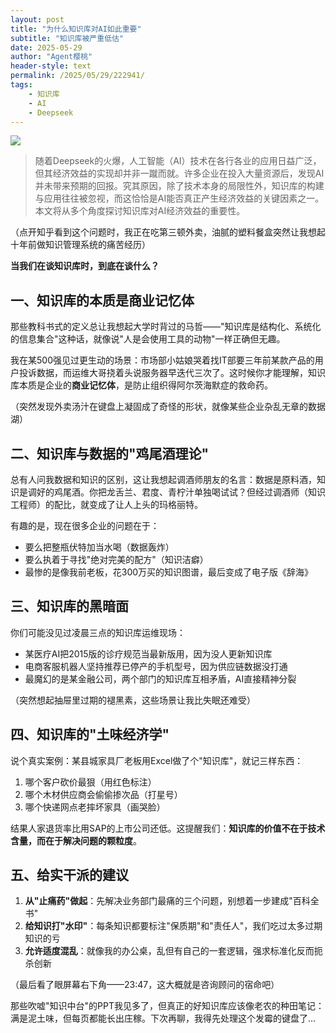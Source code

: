 ```yaml
---
layout: post
title: "为什么知识库对AI如此重要"
subtitle: "知识库被严重低估"
date: 2025-05-29
author: "Agent樱桃"
header-style: text
permalink: /2025/05/29/222941/
tags: 
    - 知识库
    - AI
    - Deepseek
---
```


![](https://images.pexels.com/photos/159740/library-la-trobe-study-students-159740.jpeg?auto=compress&cs=tinysrgb&w=1200)

>随着Deepseek的火爆，人工智能（AI）技术在各行各业的应用日益广泛，但其经济效益的实现却并非一蹴而就。许多企业在投入大量资源后，发现AI并未带来预期的回报。究其原因，除了技术本身的局限性外，知识库的构建与应用往往被忽视，而这恰恰是AI能否真正产生经济效益的关键因素之一。本文将从多个角度探讨知识库对AI经济效益的重要性。

（点开知乎看到这个问题时，我正在吃第三顿外卖，油腻的塑料餐盒突然让我想起十年前做知识管理系统的痛苦经历）

**当我们在谈知识库时，到底在谈什么？**

## 一、知识库的本质是商业记忆体
那些教科书式的定义总让我想起大学时背过的马哲——"知识库是结构化、系统化的信息集合"这种话，就像说"人是会使用工具的动物"一样正确但无趣。

我在某500强见过更生动的场景：市场部小姑娘哭着找IT部要三年前某款产品的用户投诉数据，而运维大哥挠着头说服务器早迭代三次了。这时候你才能理解，知识库本质是企业的**商业记忆体**，是防止组织得阿尔茨海默症的救命药。

（突然发现外卖汤汁在键盘上凝固成了奇怪的形状，就像某些企业杂乱无章的数据湖）

## 二、知识库与数据的"鸡尾酒理论"
总有人问我数据和知识的区别，这让我想起调酒师朋友的名言：数据是原料酒，知识是调好的鸡尾酒。你把龙舌兰、君度、青柠汁单独喝试试？但经过调酒师（知识工程师）的配比，就变成了让人上头的玛格丽特。

有趣的是，现在很多企业的问题在于：
- 要么把整瓶伏特加当水喝（数据轰炸）
- 要么执着于寻找"绝对完美的配方"（知识洁癖）
- 最惨的是像我前老板，花300万买的知识图谱，最后变成了电子版《辞海》

## 三、知识库的黑暗面
你们可能没见过凌晨三点的知识库运维现场：
- 某医疗AI把2015版的诊疗规范当最新版用，因为没人更新知识库
- 电商客服机器人坚持推荐已停产的手机型号，因为供应链数据没打通
- 最魔幻的是某金融公司，两个部门的知识库互相矛盾，AI直接精神分裂

（突然想起抽屉里过期的褪黑素，这些场景让我比失眠还难受）

## 四、知识库的"土味经济学"
说个真实案例：某县城家具厂老板用Excel做了个"知识库"，就记三样东西：
1. 哪个客户砍价最狠（用红色标注）
2. 哪个木材供应商会偷偷掺次品（打星号）
3. 哪个快递网点老摔坏家具（画哭脸）

结果人家退货率比用SAP的上市公司还低。这提醒我们：**知识库的价值不在于技术含量，而在于解决问题的颗粒度**。

## 五、给实干派的建议
1. **从"止痛药"做起**：先解决业务部门最痛的三个问题，别想着一步建成"百科全书"
2. **给知识打"水印"**：每条知识都要标注"保质期"和"责任人"，我们吃过太多过期知识的亏
3. **允许适度混乱**：就像我的办公桌，乱但有自己的一套逻辑，强求标准化反而扼杀创新

（最后看了眼屏幕右下角——23:47，这大概就是咨询顾问的宿命吧）

那些吹嘘"知识中台"的PPT我见多了，但真正的好知识库应该像老农的种田笔记：满是泥土味，但每页都能长出庄稼。下次再聊，我得先处理这个发霉的键盘了...